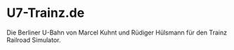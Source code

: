 # U7-Trainz.de
Die Berliner U-Bahn von Marcel Kuhnt und Rüdiger Hülsmann für den Trainz Railroad Simulator.
